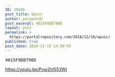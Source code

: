 ```yaml
---
ID: 10195
post_title: Upusc
author: pocopotek
post_excerpt: 4015F9DB798D
layout: post
permalink: >
  https://portalrepository.com/2018/12/19/upusc/
published: true
post_date: 2018-12-19 14:50:59
---
```

<pre>4015F9DB798D</pre>
https://youtu.be/Pxw2hI553WI